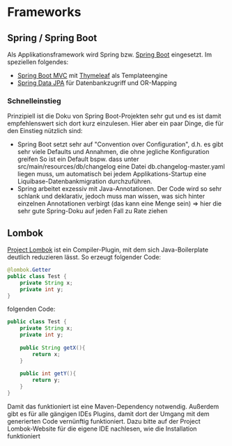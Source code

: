 # Frameworks

## Spring / Spring Boot

Als Applikationsframework wird Spring bzw. [Spring Boot](https://projects.spring.io/spring-boot/) eingesetzt.
Im speziellen folgendes:
 * [Spring Boot MVC](https://spring.io/guides/gs/serving-web-content/) mit [Thymeleaf](https://www.thymeleaf.org/) als Templateengine
 * [Spring Data JPA](https://projects.spring.io/spring-data-jpa/) für Datenbankzugriff und OR-Mapping
 
### Schnelleinstieg

Prinzipiell ist die Doku von Spring Boot-Projekten sehr gut und es ist damit empfehlenswert sich dort kurz einzulesen.
Hier aber ein paar Dinge, die für den Einstieg nützlich sind:
 * Spring Boot setzt sehr auf "Convention over Configuration", d.h. es gibt sehr viele Defaults und Annahmen, die ohne jegliche Konfiguration greifen
   So ist ein Default bspw. dass unter src/main/resources/db/changelog eine Datei db.changelog-master.yaml liegen muss, um automatisch bei jedem Applikations-Startup eine Liquibase-Datenbankmigration durchzuführen.
 * Spring arbeitet exzessiv mit Java-Annotationen. Der Code wird so sehr schlank und deklarativ, jedoch muss man wissen, was sich hinter einzelnen Annotationen verbirgt (das kann eine Menge sein) 
   => hier die sehr gute Spring-Doku auf jeden Fall zu Rate ziehen
   
## Lombok
[Project Lombok](https://projectlombok.org/) ist ein Compiler-Plugin, mit dem sich Java-Boilerplate deutlich reduzieren lässt.
So erzeugt folgender Code:

``` Java
@lombok.Getter
public class Test {
	private String x;
	private int y;
}
```

folgenden Code:

``` Java
public class Test {
	private String x;
	private int y;
	
	public String getX(){
		return x;
	}
	
	public int getY(){
		return y;
	}
}
```

Damit das funktioniert ist eine Maven-Dependency notwendig. Außerdem gibt es für alle gängigen IDEs Plugins, damit dort der Umgang mit dem generierten Code vernünftig funktioniert.
Dazu bitte auf der Project Lombok-Website für die eigene IDE nachlesen, wie die Installation funktioniert